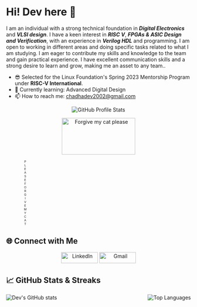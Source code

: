 # Hi! Dev here 👋

I am an individual with a strong technical foundation in **_Digital Electronics_** and **_VLSI design_**. I have a keen interest in **_RISC V_**, **_FPGAs & ASIC Design and Verification_**, with an experience in **_Verilog HDL_** and programming. I am open to working in different areas and doing specific tasks related to what I am studying. I am eager to contribute my skills and knowledge to the team and gain practical experience. I have excellent communication skills and a strong desire to learn and grow, making me an asset to any team..

<!--- - 🔭 I’m currently working on -->
- 😎 Selected for the Linux Foundation's Spring 2023 Mentorship Program under **RISC-V International**.
- 🌱 Currently learning: Advanced Digital Design 
- 📫 How to reach me: chadhadev2002@gmail.com

<p align="center">
  <img src="https://github-profile-trophy.vercel.app/?username=devchadha-jmi&theme=radical" alt="GitHub Profile Stats" />
</p>

<p align="center">
  <img src="https://media.giphy.com/media/vFKqnCdLPNOKc/giphy.gif" alt="Forgive my cat please" width="200" height="100" />
  <p align="center" style="font-size: 8px; letter-spacing: 400px;">
  PLEASE FORGIVE MY CAT
</p>
</p>





## 🌐 Connect with Me

<p align="center">
  <a href="https://www.linkedin.com/in/dev-chadha-jmi/"><img src="https://img.shields.io/badge/LinkedIn-0077B5?style=for-the-badge&logo=linkedin&logoColor=white" alt="LinkedIn" width="100" height="30"></a>
  <a href="chadhadev2002@gmail.com"><img src="https://img.shields.io/badge/Gmail-D14836?style=for-the-badge&logo=gmail&logoColor=white" alt="Gmail" width="100" height="30"></a>
</p>

## 📈 GitHub Stats & Streaks

<p align="center">
  <img align="left" src="https://github-readme-stats.vercel.app/api?username=devchadha-jmi&show_icons=true&theme=radical&hide_rank=false&rank_icon=github" alt="Dev's GitHub stats" />
  <img align="right" src="https://github-readme-streak-stats.herokuapp.com/?user=devchadha-jmi&layout=compact&theme=radical" alt="Top Languages" />
</p>

</br>



  






